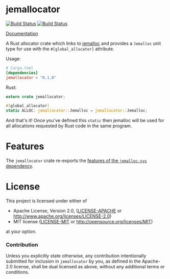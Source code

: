 # jemallocator

[![Build Status](https://travis-ci.org/alexcrichton/jemallocator.svg?branch=master)](https://travis-ci.org/alexcrichton/jemallocator) [![Build Status](https://ci.appveyor.com/api/projects/status/github/alexcrichton/jemallocator?branch=master&svg=true)](https://ci.appveyor.com/project/alexcrichton/jemallocator/branch/master)

[Documentation](https://docs.rs/jemallocator)

A Rust allocator crate which links to [jemalloc](http://jemalloc.net/)
and provides a `Jemalloc` unit type for use with the `#[global_allocator]` attribute.

Usage:

```toml
# Cargo.toml
[dependencies]
jemallocator = "0.1.8"
```

Rust:

```rust
extern crate jemallocator;

#[global_allocator]
static ALLOC: jemallocator::Jemalloc = jemallocator::Jemalloc;
```

And that's it! Once you've defined this `static` then jemalloc will be used for
all allocations requested by Rust code in the same program.


# Features

The `jemallocator` crate re-exports the [features of the `jemalloc-sys`
dependency](https://github.com/alexcrichton/jemallocator/blob/master/jemalloc-sys/readme.md).

# License

This project is licensed under either of

 * Apache License, Version 2.0, ([LICENSE-APACHE](LICENSE-APACHE) or
   http://www.apache.org/licenses/LICENSE-2.0)
 * MIT license ([LICENSE-MIT](LICENSE-MIT) or
   http://opensource.org/licenses/MIT)

at your option.

### Contribution

Unless you explicitly state otherwise, any contribution intentionally submitted
for inclusion in `jemallocator` by you, as defined in the Apache-2.0 license, shall be
dual licensed as above, without any additional terms or conditions.
